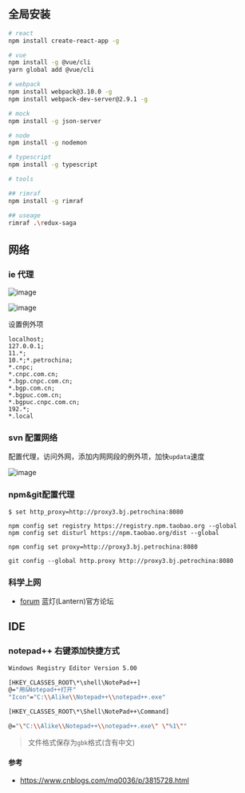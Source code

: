 ## 全局安装

````bash
# react
npm install create-react-app -g

# vue
npm install -g @vue/cli
yarn global add @vue/cli

# webpack
npm install webpack@3.10.0 -g
npm install webpack-dev-server@2.9.1 -g

# mock
npm install -g json-server

# node
npm install -g nodemon

# typescript
npm install -g typescript

# tools

## rimraf
npm install -g rimraf

## useage
rimraf .\redux-saga

````
## 网络

### ie 代理

![image](https://xiaoyueyue165.github.io/static/blog/Environment/proxy.png)

![image](https://xiaoyueyue165.github.io/static/blog/Environment/proxy2.png)

设置例外项

```
localhost;
127.0.0.1;
11.*;
10.*;*.petrochina;
*.cnpc;
*.cnpc.com.cn;
*.bgp.cnpc.com.cn;
*.bgp.com.cn;
*.bgpuc.com.cn;
*.bgpuc.cnpc.com.cn;
192.*;
*.local
```
### svn 配置网络

配置代理，访问外网，添加内网网段的例外项，加快`updata`速度

![image](https://xiaoyueyue165.github.io/static/blog/Environment/svnProxy.png)

### npm&git配置代理

```
$ set http_proxy=http://proxy3.bj.petrochina:8080

npm config set registry https://registry.npm.taobao.org --global
npm config set disturl https://npm.taobao.org/dist --global

npm config set proxy=http://proxy3.bj.petrochina:8080

git config --global http.proxy http://proxy3.bj.petrochina:8080

```
### 科学上网

- [forum](https://github.com/getlantern/forum) 蓝灯(Lantern)官方论坛

## IDE

### notepad++ 右键添加快捷方式
````bash
Windows Registry Editor Version 5.00

[HKEY_CLASSES_ROOT\*\shell\NotePad++]
@="用&Notepad++打开"
"Icon"="C:\\Alike\\Notepad++\\notepad++.exe"

[HKEY_CLASSES_ROOT\*\Shell\NotePad++\Command]

@="\"C:\\Alike\\Notepad++\\notepad++.exe\" \"%1\""
````
>文件格式保存为`gbk`格式(含有中文)

#### 参考
- https://www.cnblogs.com/mq0036/p/3815728.html
